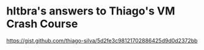 # hltbra's answers to Thiago's VM Crash Course

https://gist.github.com/thiago-silva/5d2fe3c98121702886425d9d0d2372bb
